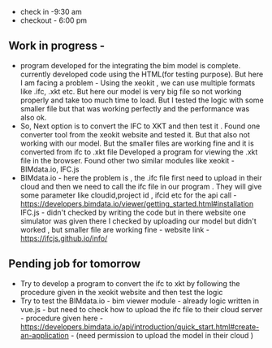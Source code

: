 * check in  -9:30 am
* checkout - 6:00 pm

## Work in progress - 
* program developed for the integrating the bim model is complete. currently developed code using the HTML(for testing purpose). But here I am facing a problem - Using the xeokit , we can use multiple formats like .ifc, .xkt etc. But here our model is very big file so not working properly and take too much time to load. But I tested the logic with some smaller file but that  was working perfectly and the performance was also ok. 
* So, Next option is to convert the IFC to XKT and then test it . Found one converter tool from the xeokit website and tested it. But that also not working with our model. But the smaller files are working fine and it is converted from ifc to .xkt file 
Developed a program for viewing the .xkt file in the browser.
Found other two similar modules like xeokit - BIMdata.io, IFC.js 
* BIMdata.io - here the problem is , the .ifc file first need to upload in their cloud   and then we need to call the ifc file in our program  . They will give some parameter like cloudid,project id , ifcid etc for the api call - https://developers.bimdata.io/viewer/getting_started.html#installation
IFC.js - didn't checked by writing the code but in there website one simulator was given there I checked by uploading our model but didn't worked , but smaller file are working fine - website link - https://ifcjs.github.io/info/
## Pending job for tomorrow
* Try to develop a program to convert the ifc to xkt by following the procedure given in the xeokit website and then test the logic
* Try to test the BIMdata.io - bim viewer module - already logic written in vue.js  - but need to check how to upload the ifc file to their cloud server  - procedure given here  - https://developers.bimdata.io/api/introduction/quick_start.html#create-an-application - (need permission to upload the model in their cloud )